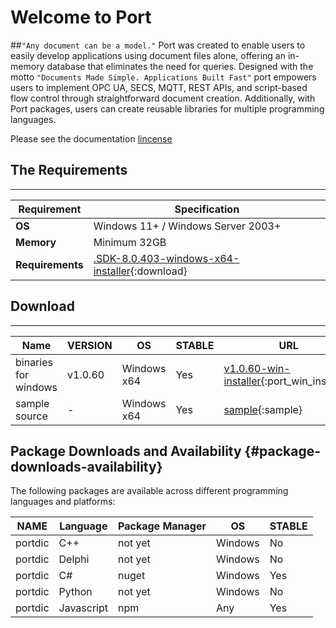 # Welcome to Port

##`"Any document can be a model."` 
Port was created to enable users to easily develop applications using document files alone, offering an in-memory database that eliminates the need for queries. Designed with the motto `"Documents Made Simple. Applications Built Fast"` port empowers users to implement OPC UA, SECS, MQTT, REST APIs, and script-based flow control through straightforward document creation. Additionally, with Port packages, users can create reusable libraries for multiple programming languages.

Please see the documentation [lincense](license.md)
 
## The Requirements 
---

| Requirement | Specification |
|-------------|---------------|
| **OS** | Windows 11+ / Windows Server 2003+ |
| **Memory** | Minimum 32GB |
| **Requirements** | [.SDK-8.0.403-windows-x64-installer](https://dotnet.microsoft.com/ko-kr/download/dotnet/thank-you/sdk-8.0.403-windows-x64-installer){:download} |

 

## Download
---

Name |VERSION | OS |STABLE | URL 
------|------|--------|--------|--------
binaries for windows|v1.0.60 | Windows x64 | Yes | [v1.0.60-win-installer](file/Setup.zip){:port_win_installer} 
sample source| - | Windows x64 | Yes | [sample](file/sample.zip){:sample} 



## Package Downloads and Availability {#package-downloads-availability}

The following packages are available across different programming languages and platforms:

| NAME | Language | Package Manager | OS | STABLE |
|------|----------|-----------------|----| -------|
| portdic | C++ | not yet | Windows | No |
| portdic | Delphi | not yet | Windows | No |
| portdic | C# | nuget | Windows | Yes |
| portdic | Python | not yet | Windows | No |
| portdic | Javascript | npm | Any | Yes |

<style>

.console {
    width: 80%;
    height: 80%;
    background-color: whitesmoke;
    color: black;
    padding: 20px;
    box-sizing: border-box;
    border-radius: 8px;
    box-shadow: 0 0 10px rgba(0, 0, 0, 0.5);
    overflow-y: auto;
}
.yellow{
    color:yellow;
}
.console-content {
    white-space: pre-wrap;
}

.console-content p {
    margin: 0;
}


.notepad {
    width: 100%;
    height: 80%;
    background-color: white;
    color: black;
    padding: 20px;
    box-sizing: border-box;
    border-radius: 8px;
    box-shadow: 0 0 10px rgba(0, 0, 0, 0.5);
    overflow-y: auto;
}

.notepad:before {
    content: '';
    position: absolute;
    top: 10px;
    left: 20px;
    right: 20px;
    height: 2px;
    background-color: #ccc;
}

.notepad:after {
    content: '';
    position: absolute;
    top: 30px;
    left: 20px;
    right: 20px;
    height: 2px;
    background-color: #ccc;
}

.notepad-content {
    margin-top: 40px;
}

.notepad-content p {
    margin: 0 0 10px;
    line-height: 1.5;
}
</style>
